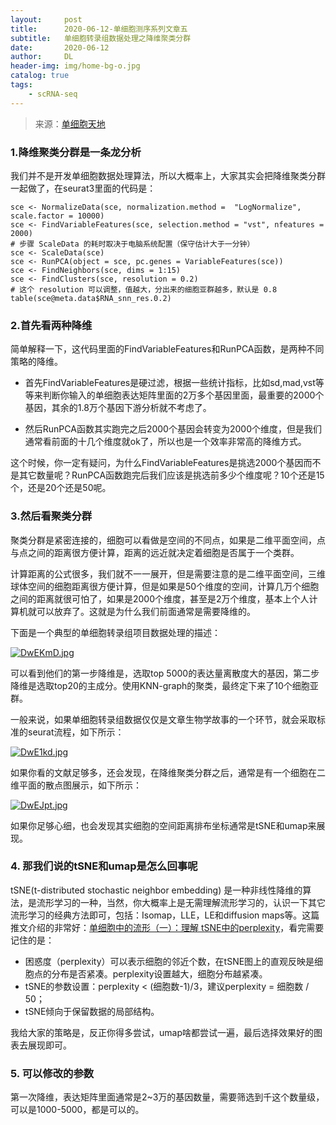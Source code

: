 ```yaml
---
layout:     post
title:      2020-06-12-单细胞测序系列文章五
subtitle:   单细胞转录组数据处理之降维聚类分群
date:       2020-06-12
author:     DL
header-img: img/home-bg-o.jpg
catalog: true
tags:
    - scRNA-seq
---
```


> 来源：[单细胞天地](https://mp.weixin.qq.com/s/drmfwJgbFsFCtoaMsMGaUA)

### 1.降维聚类分群是一条龙分析

我们并不是开发单细胞数据处理算法，所以大概率上，大家其实会把降维聚类分群一起做了，在seurat3里面的代码是：

```
sce <- NormalizeData(sce, normalization.method =  "LogNormalize", scale.factor = 10000)
sce <- FindVariableFeatures(sce, selection.method = "vst", nfeatures = 2000) 
# 步骤 ScaleData 的耗时取决于电脑系统配置（保守估计大于一分钟）
sce <- ScaleData(sce) 
sce <- RunPCA(object = sce, pc.genes = VariableFeatures(sce)) 
sce <- FindNeighbors(sce, dims = 1:15)
sce <- FindClusters(sce, resolution = 0.2)
# 这个 resolution 可以调整，值越大，分出来的细胞亚群越多，默认是 0.8 
table(sce@meta.data$RNA_snn_res.0.2) 
```

### 2.首先看两种降维

简单解释一下，这代码里面的FindVariableFeatures和RunPCA函数，是两种不同策略的降维。

- 首先FindVariableFeatures是硬过滤，根据一些统计指标，比如sd,mad,vst等等来判断你输入的单细胞表达矩阵里面的2万多个基因里面，最重要的2000个基因，其余的1.8万个基因下游分析就不考虑了。

- 然后RunPCA函数其实跑完之后2000个基因会转变为2000个维度，但是我们通常看前面的十几个维度就ok了，所以也是一个效率非常高的降维方式。

这个时候，你一定有疑问，为什么FindVariableFeatures是挑选2000个基因而不是其它数量呢？RunPCA函数跑完后我们应该是挑选前多少个维度呢？10个还是15个，还是20个还是50呢。

### 3.然后看聚类分群

聚类分群是紧密连接的，细胞可以看做是空间的不同点，如果是二维平面空间，点与点之间的距离很方便计算，距离的远近就决定着细胞是否属于一个类群。

计算距离的公式很多，我们就不一一展开，但是需要注意的是二维平面空间，三维球体空间的细胞距离很方便计算，但是如果是50个维度的空间，计算几万个细胞之间的距离就很可怕了，如果是2000个维度，甚至是2万个维度，基本上个人计算机就可以放弃了。这就是为什么我们前面通常是需要降维的。

下面是一个典型的单细胞转录组项目数据处理的描述：

[![DwEKmD.jpg](https://s3.ax1x.com/2020/11/26/DwEKmD.jpg)](https://imgchr.com/i/DwEKmD)

可以看到他们的第一步降维是，选取top 5000的表达量离散度大的基因，第二步降维是选取top20的主成分。使用KNN-graph的聚类，最终定下来了10个细胞亚群。

一般来说，如果单细胞转录组数据仅仅是文章生物学故事的一个环节，就会采取标准的seurat流程，如下所示：

[![DwE1kd.jpg](https://s3.ax1x.com/2020/11/26/DwE1kd.jpg)](https://imgchr.com/i/DwE1kd)

如果你看的文献足够多，还会发现，在降维聚类分群之后，通常是有一个细胞在二维平面的散点图展示，如下所示：

[![DwEJpt.jpg](https://s3.ax1x.com/2020/11/26/DwEJpt.jpg)](https://imgchr.com/i/DwEJpt)

如果你足够心细，也会发现其实细胞的空间距离排布坐标通常是tSNE和umap来展现。

### 4. 那我们说的tSNE和umap是怎么回事呢

tSNE(t-distributed stochastic neighbor embedding) 是一种非线性降维的算法，是流形学习的一种，当然，你大概率上是无需理解流形学习的，认识一下其它流形学习的经典方法即可，包括：Isomap，LLE，LE和diffusion maps等。这篇推文介绍的非常好：[单细胞中的流形（一）：理解 tSNE中的perplexity](https://mp.weixin.qq.com/s/F-hZG9Ch6lmrYmnA7QAA3w)，看完需要记住的是：

- 困惑度（perplexity）可以表示细胞的邻近个数，在tSNE图上的直观反映是细胞点的分布是否紧凑。perplexity设置越大，细胞分布越紧凑。
- tSNE的参数设置：perplexity < (细胞数-1)/3，建议perplexity = 细胞数 / 50；
- tSNE倾向于保留数据的局部结构。

我给大家的策略是，反正你得多尝试，umap啥都尝试一遍，最后选择效果好的图表去展现即可。

### 5. 可以修改的参数

第一次降维，表达矩阵里面通常是2~3万的基因数量，需要筛选到千这个数量级，可以是1000-5000，都是可以的。
